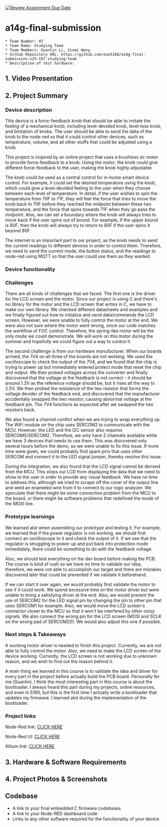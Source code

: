 [![Review Assignment Due Date](https://classroom.github.com/assets/deadline-readme-button-22041afd0340ce965d47ae6ef1cefeee28c7c493a6346c4f15d667ab976d596c.svg)](https://classroom.github.com/a/AlBFWSQg)
# a14g-final-submission

    * Team Number: 07
    * Team Name: Studying Team
    * Team Members: Guanlin Li, Xinmi Wang
    * Github Repository URL: https://github.com/ese5160/a14g-final-submission-s25-t07-studying-team
    * Description of test hardware: 

## 1. Video Presentation

## 2. Project Summary

### Device description

This device is a force-feedback knob that should be able to imitate the feeling of a mechanical knob, including level-devided knob, level-less knob, and limitation of knobs. The user should be able to send the data of the knob to the node-red so that it could control other devices, such as temperature, volume, and all other stuffs that could be adjusted using a knob. 

This project is inspired by an online project that uses a brushless dc motor to provide force-feedback to a knob. Using the motor, the knob could give different force-feedback to the user, making the knob highly adjustable. 

The knob could be used as a central control for in-home smart device control. For example, it could set the desired temperature using the knob, which could give a level-devided feeling to the user when they choose between each level of temperature. In detail, if the user wishes to spin the temperature from 70F to 71F, they will feel the force that tries to move the knob back to 70F before they reached the midpoint between these two temperature, and the force that spins towards 71F when they go pass the midpoint. Also, we can set a boundary where the knob will always tries to move back if the user spins out of bound. For example, if the upper bound is 80F, then the knob will always try to return to 80F if the user spins it beyond 80F. 

The internet is an important part to our project, as the knob needs to send the current readings to different devices in order to control them. Therefore, we need to send the current mode, the button status, and the readings to node-red using MQTT so that the user could use them as they wanted. 

### Device functionality



### Challenges

There are all kinds of challenges that we faced. The first one is the driver for the LCD screen and the motor. Since our project is using C and there's no library for the motor and the LCD screen that writes in C, we have to make our own library. We checked different datasheets and examples and we finally figured out how to initialize and send data/commands the LCD screen. However, we were unable to fully control the motor at the end. We were also not sure where the motor went wrong, since our code matches the workflow of FOC control. Therefore, the spring-like motor will be the only mode we could demonstrate. We will work on this motor during the summer and hopefully we could figure out a way to control it. 

The second challenge is from our hardware manufacturer. When our boards arrived, the 7V4 on all three of the boards are not working. We used the oscilloscope to check the output of the 7V4, and we found that the chip is trying to power up but immediately entered protect mode that reset the chip and output. We then probed voltages across the converter and finally discovered that the voltage at the feedback is not correct - it should be around 1.2V as the reference voltage should be, but it rises all the way to 2.5V. We then probed the resistance of the two resistor that forms the voltage devider of the feedback end, and discovered that the manufacturer accidentally swapped the two resistor, causing abnormal voltage at the feedback pin. The 7V4 functions as expected after we swapped the two resistors back. 

We also found a channel conflict when we are trying to wrap everything up. The WiFi module on the chip uses SERCOM2 to communicate with the MCU. However, the LED and the I2C sensor also requires SERCOM0/SERCOM2. Therefore, we only have 2 channels available while we have 3 devices that needs to use them. This was discovered only several hours before the demo, so we were unable to fix this issue. If more time were given, we could probably find spare pins that uses other SERCOM and connect it to the LED signal jumper, thereby resolve this issue. 

During the integration, we also found that the LCD signal cannot be derived from the MCU. This stops our LCD from displaying the data that we need to show to the user in order to provide any visual feedback. We have no time to address this, although we tried to scrape off the cover of the output line and weld an enameled wire from it to connect to our logic analyzer. We speculate that there might be some connection problem from the MCU to the board, or there might be software problems that redefined the mode of the MOSI line.

### Prototype learnings

We learned alot when assembling our prototype and testing it. For example, we learned that if the power regulator is not working, we should first connect an oscilloscope to it and check the output of it. If we see that the regulator is struggling to power up and put back into protection mode immediately, there could be something to do with the feedback voltage. 

Also, we should test everything on the dev board before making the PCB. The course is kind of rush so we have no time to validate our idea, therefore, we were not able to accomplish our target and there are mistakes discovered later that could be prevented if we validate it beforehand. 

If we can start it over again, we would probably first validate the motor to see if it could work. We spend excessive time on the motor driver but were unable to bring a satisfying driver at the end. Also, we would prevent the use of SERCOM2 for the LED signal pin by changing the pin to other pin that uses SERCOM1 for example. Also, we would move the LCD screen's connector closer to the MCU so that it won't be interfered by other noisy signals. We also connect the wrong pin for the LCD screen (MOSI and SCLK on the wrong pad of SERCOM20). We would also adjust this one if possible. 

### Next steps & Takeaways

A working motor driver is needed to finish this project. Currently, we are not able to fully control the motor. Also, we need to make the LCD screen of the device working. Currently, the LCD screen is not working due to unknown reason, and we wish to find out the reason behind it. 

A main thing we learned in this course is to validate the idea and driver for every part in the project before actually build the PCB board. Personally for me (Guanlin), I think the most interesting part in this course is about the bootloader. I always heard this part during my projects, online resources, and even in 5190, but this is the first time I actually write a bootloader that updates my firmware. I learned alot during the implementation of the bootloader. 

### Project links

Node-Red link: [CLICK HERE](http://172.178.40.121:1880/#flow/9ecac7261ee87947)

Node-Red UI: [CLICK HERE](http://172.178.40.121:1880/ui/#!/0?socketid=yH4iVXIwXRf_c1zhAAAJ)

Altium link: [CLICK HERE](https://upenn-eselabs.365.altium.com/designs/2CB5A97B-359C-4D7A-BC51-302EB17B2030#design)


## 3. Hardware & Software Requirements

## 4. Project Photos & Screenshots

## Codebase

- A link to your final embedded C firmware codebases
- A link to your Node-RED dashboard code
- Links to any other software required for the functionality of your device

